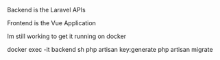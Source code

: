 Backend is the Laravel APIs

Frontend is the Vue Application

Im still working to get it running on docker

docker exec -it backend sh
php artisan key:generate
php artisan migrate